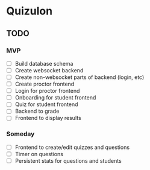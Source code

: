 # Quizulon



## TODO

### MVP

- [ ] Build database schema
- [ ] Create websocket backend
- [ ] Create non-websocket parts of backend (login, etc)
- [ ] Create proctor frontend
- [ ] Login for proctor frontend
- [ ] Onboarding for student frontend
- [ ] Quiz for student frontend
- [ ] Backend to grade
- [ ] Frontend to display results

### Someday

- [ ] Frontend to create/edit quizzes and questions
- [ ] Timer on questions
- [ ] Persistent stats for questions and students
